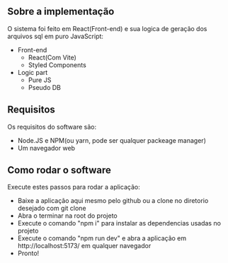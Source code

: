 ## Sobre a implementação

O sistema foi feito em React(Front-end) e sua logica de geração dos arquivos sql em puro JavaScript: 

- Front-end
  - React(Com Vite)
  - Styled Components
- Logic part
  - Pure JS
  - Pseudo DB

## Requisitos

Os requisitos do software são:
- Node.JS e NPM(ou yarn, pode ser qualquer packeage manager)
- Um navegador web

## Como rodar o software

Execute estes passos para rodar a aplicação:
- Baixe a aplicação aqui mesmo pelo github ou a clone no diretorio desejado com git clone
- Abra o terminar na root do projeto
- Execute o comando "npm i" para instalar as dependencias usadas no projeto
- Execute o comando "npm run dev" e abra a aplicação em http://localhost:5173/ em qualquer navegador
- Pronto!
